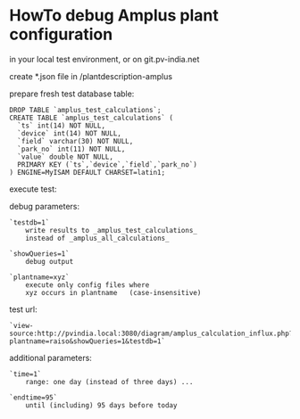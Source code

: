 HowTo debug Amplus plant configuration
=========================================
in your local test environment, or on git.pv-india.net

create *.json file in /plantdescription-amplus

prepare fresh test database table:

  ```
  DROP TABLE `amplus_test_calculations`;
  CREATE TABLE `amplus_test_calculations` (
    `ts` int(14) NOT NULL,
    `device` int(14) NOT NULL,
    `field` varchar(30) NOT NULL,
    `park_no` int(11) NOT NULL,
    `value` double NOT NULL,
    PRIMARY KEY (`ts`,`device`,`field`,`park_no`)
  ) ENGINE=MyISAM DEFAULT CHARSET=latin1;
  ```

execute test:  

  debug parameters:  

    `testdb=1`
        write results to _amplus_test_calculations_ 
        instead of _amplus_all_calculations_

    `showQueries=1`
        debug output

    `plantname=xyz`
        execute only config files where 
        xyz occurs in plantname   (case-insensitive)

  test url:  

    `view-source:http://pvindia.local:3080/diagram/amplus_calculation_influx.php?plantname=raiso&showQueries=1&testdb=1`

  additional parameters:  

    `time=1`
        range: one day (instead of three days) ...

    `endtime=95`	
        until (including) 95 days before today 


